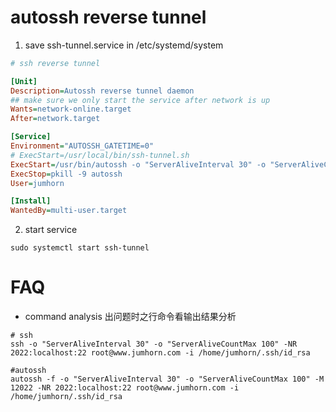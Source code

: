 # autossh reverse tunnel
1. save ssh-tunnel.service in /etc/systemd/system
```ini
# ssh reverse tunnel

[Unit]
Description=Autossh reverse tunnel daemon
## make sure we only start the service after network is up
Wants=network-online.target
After=network.target

[Service]
Environment="AUTOSSH_GATETIME=0"
# ExecStart=/usr/local/bin/ssh-tunnel.sh
ExecStart=/usr/bin/autossh -o "ServerAliveInterval 30" -o "ServerAliveCountMax 100" -M 12022 -NR 2022:localhost:22 root@www.jumhorn.com -i /home/jumhorn/.ssh/id_rsa
ExecStop=pkill -9 autossh
User=jumhorn

[Install]
WantedBy=multi-user.target
```

2. start service
```shell
sudo systemctl start ssh-tunnel
```

# FAQ
* command analysis
	出问题时之行命令看输出结果分析
```shell
# ssh
ssh -o "ServerAliveInterval 30" -o "ServerAliveCountMax 100" -NR 2022:localhost:22 root@www.jumhorn.com -i /home/jumhorn/.ssh/id_rsa

#autossh
autossh -f -o "ServerAliveInterval 30" -o "ServerAliveCountMax 100" -M 12022 -NR 2022:localhost:22 root@www.jumhorn.com -i /home/jumhorn/.ssh/id_rsa
```